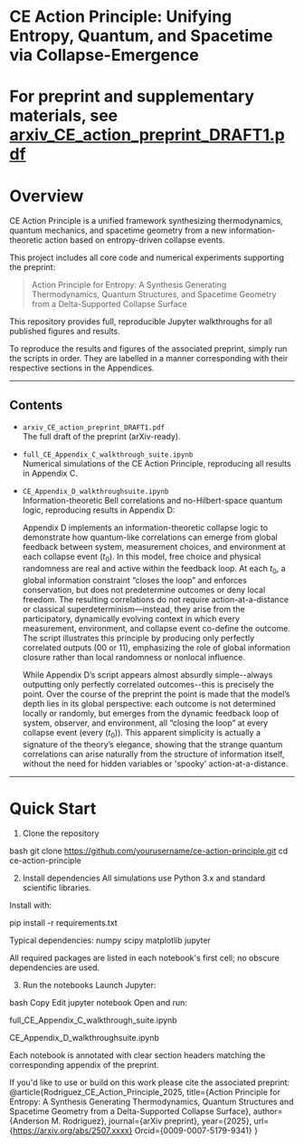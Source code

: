 # CE Action Principle: Unifying Entropy, Quantum, and Spacetime via Collapse-Emergence

# For preprint and supplementary materials, see [arxiv_CE_action_preprint_DRAFT1.pdf](arxiv_CE_action_preprint_DRAFT1.pdf)


# Overview

CE Action Principle is a unified framework synthesizing thermodynamics, quantum mechanics, and spacetime geometry from a new 
information-theoretic action based on entropy-driven collapse events. 

This project includes all core code and numerical experiments supporting the preprint:

> Action Principle for Entropy: A Synthesis Generating Thermodynamics, Quantum Structures, and Spacetime Geometry from a Delta-Supported Collapse Surface

This repository provides full, reproducible Jupyter walkthroughs for all published figures and results.

To reproduce the results and figures of the associated preprint, simply run the scripts in order. They are labelled in a manner corresponding
with their respective sections in the Appendices.

---

## Contents

- `arxiv_CE_action_preprint_DRAFT1.pdf`  
  The full draft of the preprint (arXiv-ready).

- `full_CE_Appendix_C_walkthrough_suite.ipynb`  
  Numerical simulations of the CE Action Principle, reproducing all results in Appendix C.

- `CE_Appendix_D_walkthroughsuite.ipynb`  
  Information-theoretic Bell correlations and no-Hilbert-space quantum logic, reproducing results in Appendix D:

  Appendix D implements an information-theoretic collapse logic to demonstrate how quantum-like correlations can emerge from global feedback between system, measurement choices, and environment at each collapse event ($t_0$). In this model, free choice and physical randomness are real and active within the feedback loop. At each $t_0$, a global information constraint “closes the loop” and enforces conservation, but does not predetermine outcomes or deny local freedom. The resulting correlations do not require action-at-a-distance or classical superdeterminism—instead, they arise from the participatory, dynamically evolving context in which every measurement, environment, and collapse event co-define the outcome. The script illustrates this principle by producing only perfectly correlated outputs (00 or 11), emphasizing the role of global information closure rather than local randomness or nonlocal influence.

  While Appendix D’s script appears almost absurdly simple--always outputting only perfectly correlated outcomes--this is precisely the point. Over the course of the preprint the point is made that the model’s depth lies in its global perspective: each outcome is not determined locally or randomly, but emerges from the dynamic feedback loop of system, observer, and environment, all “closing the loop” at every collapse event (every ($t_0$)). This apparent simplicity is actually a signature of the theory’s elegance, showing that the strange quantum correlations can arise naturally from the structure of information itself, without the need for hidden variables or 'spooky' action-at-a-distance.

---

# Quick Start

1. Clone the repository

bash
git clone https://github.com/yourusername/ce-action-principle.git
cd ce-action-principle

2. Install dependencies
All simulations use Python 3.x and standard scientific libraries.

Install with:

pip install -r requirements.txt

Typical dependencies:
numpy
scipy
matplotlib
jupyter

All required packages are listed in each notebook's first cell; no obscure dependencies are used.

3. Run the notebooks
Launch Jupyter:

bash
Copy
Edit
jupyter notebook
Open and run:

full_CE_Appendix_C_walkthrough_suite.ipynb

CE_Appendix_D_walkthroughsuite.ipynb

Each notebook is annotated with clear section headers matching the corresponding appendix of the preprint.


If you'd like to use or build on this work please cite the associated preprint:
@article{Rodriguez_CE_Action_Principle_2025,
  title={Action Principle for Entropy: A Synthesis Generating Thermodynamics, Quantum Structures and Spacetime Geometry from a Delta-Supported Collapse Surface},
  author={Anderson M. Rodriguez},
  journal={arXiv preprint},
  year={2025},
  url={https://arxiv.org/abs/2507.xxxx}
  Orcid={0009-0007-5179-9341}
}
